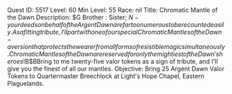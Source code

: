 Quest ID: 5517
Level: 60
Min Level: 55
Race: nil
Title: Chromatic Mantle of the Dawn
Description: $G Brother : Sister; $N - your deeds on behalf of the Argent Dawn are far too numerous to be recounted easily.As a fitting tribute, I'll part with one of our special Chromatic Mantles of the Dawn - a version that protects the wearer from all forms of resistible magic simultaneously.Chromatic Mantles of the Dawn are reserved for only the mightiest of the Dawn's heroes!$B$BBring to me twenty-five valor tokens as a sign of tribute, and I'll give you the finest of all our mantles.
Objective: Bring 25 Argent Dawn Valor Tokens to Quartermaster Breechlock at Light's Hope Chapel, Eastern Plaguelands.
